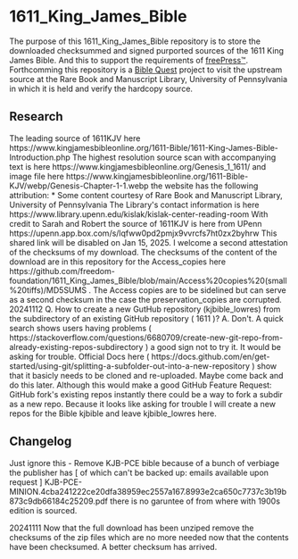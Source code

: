 # 1611_King_James_Bible
The purpose of this 1611_King_James_Bible repository is to store the downloaded checksummed and signed purported sources of the 1611 King James Bible. And this to support the requirements of [freePress™](https://github.com/freedom-foundation/freePress).
 Forthcomming this repository is a [Bible Quest](https://github.com/users/freedom-foundation/projects/6) project to visit the upstream source at the Rare Book and Manuscript Library, University of Pennsylvania in which it is held and verify the hardcopy source.
 <h2>Research</h2>
 The leading source of 1611KJV  here https://www.kingjamesbibleonline.org/1611-Bible/1611-King-James-Bible-Introduction.php
  The highest resolution source scan with accompanying text is here https://www.kingjamesbibleonline.org/Genesis_1_1611/ and image file here https://www.kingjamesbibleonline.org/1611-Bible-KJV/webp/Genesis-Chapter-1-1.webp the website has the following attribution: * Some content courtesy of Rare Book and Manuscript Library, University of Pennsylvania
 The Library's contact information is here https://www.library.upenn.edu/kislak/kislak-center-reading-room 
  With credit to Sarah and Robert the source of 1611KJV is here from UPenn https://upenn.app.box.com/s/lqfww0pd2pmjx9vvrcfs7ht0zx2byhrw This shared link will be disabled on Jan 15, 2025. I welcome a second attestation of the checksums of my download. The checksums of the content of the download are in this repository for the Access_copies here https://github.com/freedom-foundation/1611_King_James_Bible/blob/main/Access%20copies%20(small%20tiffs)/MD5SUMS .
 The Access copies are to be sidelined but can serve as a second checksum in the case the preservation_copies are corrupted.
 20241112
Q. How to create a new GutHub repository (kjbible_lowres) from the subdirectory of an existing GitHub repository ( 1611 )?
A. Don't.
 A quick search shows users having problems ( https://stackoverflow.com/questions/6680709/create-new-git-repo-from-already-existing-repos-subdirectory ) a good sign not to try it. It would be asking for trouble. 
 Official Docs here ( https://docs.github.com/en/get-started/using-git/splitting-a-subfolder-out-into-a-new-repository ) show that it basicly needs to be cloned and re-uploaded. Maybe come back and do this later. Although this would make a good GitHub
 Feature Request: GitHub fork's existing repos instantly there could be a way to fork a subdir as a new repo. 
 Because it looks like asking for trouble I will create a new repos for the Bible kjbible and leave kjbible_lowres here.
<h2>Changelog</h2>
Just ignore this - Remove KJB-PCE bible because of a bunch of verbiage the publisher has [ of which can't be backed up: emails available upon request ] KJB-PCE-MINION.4cba241222ce20dfa38959ec2557a167.8993e2ca650c7737c3b19b873c9db66184c25209.pdf there is no garuntee of from where with 1900s edition is sourced.

20241111 Now that the full download has been unziped remove the checksums of the zip files which are no more needed now that the contents have been checksumed. A better checksum has arrived. 
